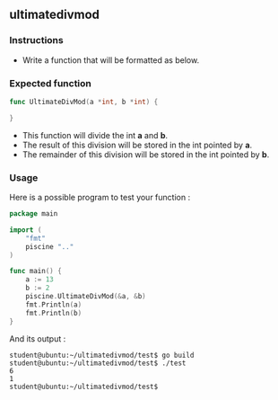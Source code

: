 ## ultimatedivmod

### Instructions

- Write a function that will be formatted as below.

### Expected function

```go
func UltimateDivMod(a *int, b *int) {

}
```

- This function will divide the int **a** and **b**.
- The result of this division will be stored in the int pointed by **a**.
- The remainder of this division will be stored in the int pointed by **b**.

### Usage

Here is a possible program to test your function :

```go
package main

import (
	"fmt"
	piscine ".."
)

func main() {
	a := 13
	b := 2
	piscine.UltimateDivMod(&a, &b)
	fmt.Println(a)
	fmt.Println(b)
}
```

And its output :

```console
student@ubuntu:~/ultimatedivmod/test$ go build
student@ubuntu:~/ultimatedivmod/test$ ./test
6
1
student@ubuntu:~/ultimatedivmod/test$
```
